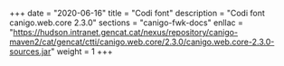 +++
date        = "2020-06-16"
title       = "Codi font"
description = "Codi font canigo.web.core 2.3.0"
sections    = "canigo-fwk-docs"
enllac		= "https://hudson.intranet.gencat.cat/nexus/repository/canigo-maven2/cat/gencat/ctti/canigo.web.core/2.3.0/canigo.web.core-2.3.0-sources.jar"
weight		= 1
+++
